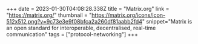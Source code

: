 +++
date = 2023-01-30T04:08:28.338Z
title = "Matrix.org"
link = "https://matrix.org/"
thumbnail = "https://matrix.org/icons/icon-512x512.png?v=9c73e3e9f08bfca2a260df81aabb2fd4"
snippet="Matrix is an open standard for interoperable, decentralised, real-time communication"
tags = ["protocol-networking"]
+++
